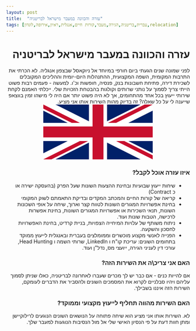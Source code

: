 ```yaml
---
layout: post
title:  "עזרה והכוונה במעבר מישראל לבריטניה"
tags: [עברית,בריטניה,הגירה,מעבר,קורות חיים,אנגלית,ראיון,אירופה,לונדון,relocation]
---
```


<div dir="rtl" lang="he">
  <h1>
    עזרה והכוונה במעבר מישראל לבריטניה
  </h1>
לפני שמונה שנים הגעתי ביום חורפי במיוחד אל ניוקאסל שבצפון אנגליה. לא הכרתי את התרבות המקומית, השפה המקצועית, ההתנהלות היום-יומית וההליכים המקובלים לשכירת דירה, פתיחת חשבונות בנק, פנסיה, חופשות וכ'ו.
למעשה - פעמים רבות פשוט הייתי צריך לסמוך על נותני שרותים וקולגות בהבטחת הזכויות שלי. ייכלתי האמנם לקחת שירותי ייעוץ בכל אחד מהתחומים, אך לא היה פשוט יותר אם היה לי מישהו זמין בווצאפ שייענה לי על כל שאלה? זה בדיוק מהות השירות אותו אני מציע.

<center><img src="/assets/images/Flags/1920px-Flag_of_the_United_Kingdom.svg.png" width="300"></center>


<h3>
  איזו עזרה אוכל לקבל?
  </h3>
  <ul>
  <li>
שיחות ייעוץ שבועיות ובחינת ההצעות השונות שעל הפרק (בהעסקה ישירה או כ  Contract)
    </li><li>
קריאה של קורות החיים והמכתב המקדים ובדיקת התאמתם לשוק המקומי
</li><li>
בחינת אפשרויות המגורים השונות לטווח קצר וארוך, שיחה על אופי השכונות השונות, תנאי השכירות או אפשרויות המגורים השונות, בחינת אפשרות לרכישה, הטבות שונות ועוד.
</li><li>
ניתוח משותף של עלויות המיחייה הצפויות, בניית קרדיט, בחינת האפשרויות לחסכון והשקעה.
</li><li>
הפנייה לאנשי מקצוע מוכשרים וממומלצים בעברית ובאנגלית לייעוץ ממוקד בתחומים השונים: עריכת קו"ח ו LinkedIn, שרותי השמה ו Head Hunting, עורכי דין לעניני הגירה, ייועצי מס, נדל"ן ועוד.
</li></ul>

<h3>
  האם אני צריכ\ה את השירות הזה?
 </h3>
אם להייות כנים - אם כבר יש לך מכרים שעברו לאחרונה לבריטניה, כאלו שניתן לסמוך עליהם ויהיו סבלניים לקרוא את המסמכים השונים ולהסביר את הדברים לעומקם, השירות הזה איננו בשבילך.

<h3>
  האם השירות מהווה תחליף לייעוץ מקצועי וממוקד?
</h3>
לא. השירות אותו אני מציע הוא שיחה פתוחה על הנושאים השונים הנוגעים לרילוקיישן ומתן חוות דעת על פי הנסיון האישי שלי אל מול הנסיבות הנוגעות למעבר שלך.
